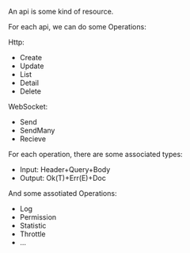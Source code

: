 An api is some kind of resource.

For each api, we can do some Operations:

Http:
- Create 
- Update
- List
- Detail
- Delete

WebSocket:
- Send
- SendMany
- Recieve


For each operation, there are some associated types:

- Input: Header+Query+Body
- Output: Ok(T)+Err(E)+Doc

And some assotiated Operations:

- Log
- Permission
- Statistic
- Throttle
- ...

